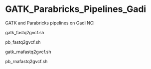 # GATK_Parabricks_Pipelines_Gadi
GATK and Parabricks pipelines on Gadi NCI

gatk_fastq2gvcf.sh

pb_fastq2gvcf.sh

gatk_rnafastq2gvcf.sh

pb_rnafastq2gvcf.sh
